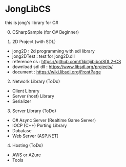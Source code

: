 # JongLibCS
this is jong's library for C#

0. CSharpSample (for C# Beginner)

1. 2D Project (with SDL)
- jong2D : 2d programming with sdl library
- jong2DTest : test for jong2D.dll
- reference cs : https://github.com/flibitijibibo/SDL2-CS
- download sdl dll : https://www.libsdl.org/projects/
- document : https://wiki.libsdl.org/FrontPage

2. Network Library (ToDo)
- Client Library
- Server (host) Library
- Serializer

3. Server Library (ToDo) 
- C# Async Server (Realtime Game Server)
- IOCP (C++) Porting Library
- Dabatase
- Web Server (ASP.NET)

4. Hosting (ToDo)
- AWS or AZure
- Tools
